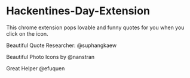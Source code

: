 # Hackentines-Day-Extension
This chrome extension pops lovable and funny quotes for you when you click on the icon.

Beautiful Quote Researcher: @suphangkaew 

Beautiful Photo Icons by @nanstran

Great Helper @efuquen
